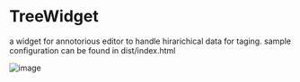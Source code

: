 # TreeWidget

a widget for annotorious editor to handle hirarichical data for taging. 
sample configuration can be found in dist/index.html

![image](https://github.com/saw-leipzig/TreeWidget/assets/34335811/b45da60a-8cd8-47c6-8658-eca284fe63f4)
